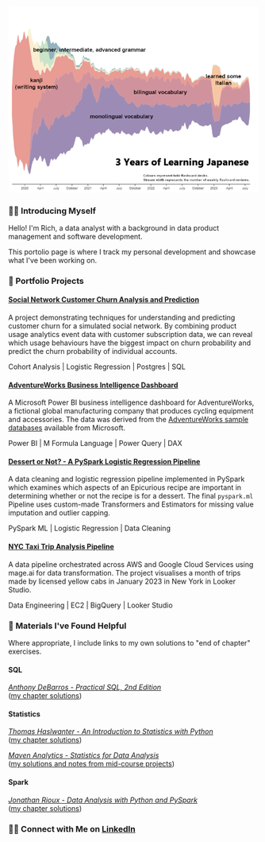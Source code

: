 <img src="./images/learning_japanese_streamgraph.png" alt="3 years of Japanese language flashcard reviews">

### 🙋‍♂️ Introducing Myself

Hello! I'm Rich, a data analyst with a background in data product management and software development.

This portolio page is where I track my personal development and showcase what I've been working on.

### 🌱 Portfolio Projects

#### [Social Network Customer Churn Analysis and Prediction](https://github.com/richhuwtaylor/fighting-churn)

A project demonstrating techniques for understanding and predicting customer churn for a simulated social network. By combining product usage analytics event data with customer subscription data, we can reveal which usage behaviours have the biggest impact on churn probability and predict the churn probability of individual accounts.

Cohort Analysis | Logistic Regression | Postgres | SQL

#### [AdventureWorks Business Intelligence Dashboard](https://github.com/richhuwtaylor/adventure-works)

A Microsoft Power BI business intelligence dashboard for AdventureWorks, a fictional global manufacturing company that produces cycling equipment and accessories. The data was derived from the [AdventureWorks sample databases](https://learn.microsoft.com/en-us/sql/samples/adventureworks-install-configure?view=sql-server-ver16&tabs=ssms) available from Microsoft.

Power BI | M Formula Language | Power Query | DAX

#### [Dessert or Not? - A PySpark Logistic Regression Pipeline](https://github.com/richhuwtaylor/dessert-or-not)

A data cleaning and logistic regression pipeline implemented in PySpark which examines which aspects of an Epicurious recipe are important in determining whether or not the recipe is for a dessert. The final `pyspark.ml` Pipeline uses custom-made Transformers and Estimators for missing value imputation and outlier capping.

PySpark ML | Logistic Regression | Data Cleaning

#### [NYC Taxi Trip Analysis Pipeline](https://github.com/richhuwtaylor/ny-taxi-analytics-pipeline)

A data pipeline orchestrated across AWS and Google Cloud Services using mage.ai for data transformation. The project visualises a month of trips made by licensed yellow cabs in January 2023 in New York in Looker Studio.

Data Engineering | EC2 | BigQuery | Looker Studio

### 📖 Materials I've Found Helpful

Where appropriate, I include links to my own solutions to "end of chapter" exercises.

#### SQL

_[Anthony DeBarros - Practical SQL, 2nd Edition](https://nostarch.com/practical-sql-2nd-edition)_ <br>
([my chapter solutions](https://github.com/richhuwtaylor/practical-sql))

#### Statistics

_[Thomas Haslwanter - An Introduction to Statistics with Python](https://link.springer.com/book/10.1007/978-3-030-97371-1)_<br>
([my chapter solutions](https://github.com/richhuwtaylor/statsintro_python))

_[Maven Analytics - Statistics for Data Analysis](https://mavenanalytics.io/course/statistics-for-data-analysis)_<br>
([my solutions and notes from mid-course projects](https://github.com/richhuwtaylor/statistics-for-data-analysis/tree/main))

#### Spark
_[Jonathan Rioux - Data Analysis with Python and PySpark](https://www.manning.com/books/data-analysis-with-python-and-pyspark)_<br>
([my chapter solutions](https://github.com/richhuwtaylor/analysis-with-python-and-pyspark))

### 👋🏻 Connect with Me on [LinkedIn](https://www.linkedin.com/in/richhuwtaylor/)